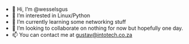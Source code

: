 - 👋 Hi, I’m @wesselsgus
- 👀 I’m interested in Linux/Python
- 🌱 I’m currently learning some networking stuff
- 💞️ I’m looking to collaborate on nothing for now but hopefully one day.
- 📫 You can contact me at gustav@intotech.co.za

<!---
wesselsgus/wesselsgus is a ✨ special ✨ repository because its `README.md` (this file) appears on your GitHub profile.
You can click the Preview link to take a look at your changes.
--->
